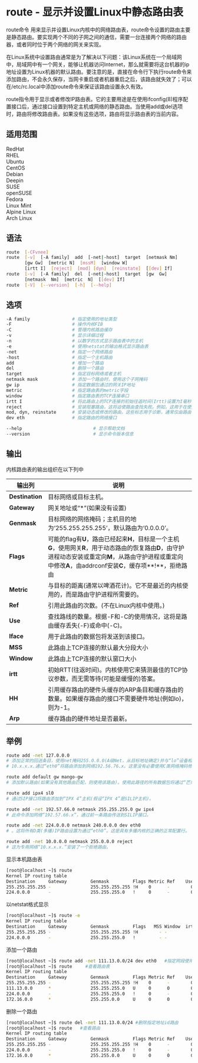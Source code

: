 # route - 显示并设置Linux中静态路由表

route命令 用来显示并设置Linux内核中的网络路由表，route命令设置的路由主要是静态路由。要实现两个不同的子网之间的通信，需要一台连接两个网络的路由器，或者同时位于两个网络的网关来实现。

在Linux系统中设置路由通常是为了解决以下问题：该Linux系统在一个局域网中，局域网中有一个网关，能够让机器访问Internet，那么就需要将这台机器的ip地址设置为Linux机器的默认路由。要注意的是，直接在命令行下执行route命令来添加路由，不会永久保存，当网卡重启或者机器重启之后，该路由就失效了；可以在/etc/rc.local中添加route命令来保证该路由设置永久有效。

route指令用于显示或者修改IP路由表。它的主要用途是在使用ifconfig(8)程序配置接口后，通过接口设置到特定主机或网络的静态路由。当使用add或del选项时，路由将修改路由表。如果没有这些选项，路由将显示路由表的当前内容。

## 适用范围

<!-- <div class="svg linux">Linux</div> -->
<div class="svg redhat">RedHat</div>
<div class="svg rhel">RHEL</div>
<div class="svg ubuntu">Ubuntu</div>
<div class="svg centos">CentOS</div>
<div class="svg debian">Debian</div>
<div class="svg deepin">Deepin</div>
<div class="svg suse">SUSE</div>
<div class="svg opensuse">openSUSE</div>
<div class="svg fedora">Fedora</div>
<div class="svg linuxmint">Linux Mint</div>
<!-- <div class="svg mxlinux">MX Linux</div> -->
<div class="svg alpinelinux">Alpine Linux</div>
<div class="svg archlinux">Arch Linux</div>

## 语法

``` bash
route  [-CFvnee]
route  [-v]  [-A family]  add  [-net|-host]  target  [netmask Nm]  
       [gw Gw]  [metric N]  [mssM]  [window W] 
       [irtt I]  [reject]  [mod] [dyn]  [reinstate]  [[dev] If]
route  [-v]  [-A family]  del  [-net|-host]  target  [gw  Gw]  
       [netmask  Nm]  [metric  N]  [[dev] If]
route  [-V]  [--version]  [-h]  [--help]
```

## 选项

``` bash
-A family                # 指定使用的地址类型
-F                       # 操作内核FIB
-C                       # 管理内核路由缓存
-v                       # 显示详细过程
-n                       # 以数字的方式显示路由表中的主机
-e                       # 使用netstat的输出格式显示路由表
-net                     # 指定一个网络路由
-host                    # 指定一个主机路由
add                      # 增加一个路由
del                      # 删除一个路由
target                   # 指定目标网络或者主机
netmask mask             # 添加一个路由时，使用这个子网掩码
gw ip                    # 指定数据包通过的网关IP地址
metric                   # 指定路由表的metric字段
window                   # 指定路由表的TCP连接串口
irtt I                   # 将此路由上的TCP连接的初始往返时间(Irtt)设置为I毫秒(1-12000)。这通常只在AX.25网络上使用。如果省略，则使用rfc 1122默认的300 ms。
reject                   # 安装阻塞路由，这将迫使路由查找失败。例如，这用于在使用默认路由之前屏蔽网络。这不是用来防火的
mod, dyn, reinstate      # 安装动态或修改的路由。这些标志用于诊断，通常仅由路由守护进程设置。
dev eth                  # 指定路由的网络接口

--help                           # 显示帮助文档
--version                        # 显示命令版本信息
```
## 输出
内核路由表的输出组织在以下列中

| 输出列          | 说明                                                         |
| --------------- | ------------------------------------------------------------ |
| **Destination** | 目标网络或目标主机。                                         |
| **Gateway**     | 网关地址或“*”(如果没有设置)                                  |
| **Genmask**     | 目标网络的网络掩码；主机目的地为‘255.255.255.255’，默认路由为‘0.0.0.0’。 |
| **Flags**       | 可能的flag有**U**，路由已经起来**H**，目标是一个主机**G**，使用网关**R**，用于动态路由的恢复路由**D**，由守护进程动态安装或重定向**M**，从路由守护进程或重定向中修改**A**，由addrconf安装**C**，缓存项**!**，拒绝路由 |
| **Metric**      | 与目标的距离(通常以啤酒花计)。它不是最近的内核使用的，而是路由守护进程所需要的。 |
| **Ref**         | 引用此路由的次数。(不在Linux内核中使用。)                    |
| **Use**         | 查找路线的数量。根据-F和-C的使用情况，这将是路由缓存丢失(-F)或命中(-C)。 |
| **Iface**       | 用于此路由的数据包将发送到该接口。                           |
| **MSS**         | 此路由上TCP连接的默认最大分段大小                            |
| **Window**      | 此路由上TCP连接的默认窗口大小                                |
| **irtt**        | 初始RTT(往返时间)。内核使用它来猜测最佳的TCP协议参数，而无需等待(可能是缓慢的)答案。 |
| **HH**          | 引用缓存路由的硬件头缓存的ARP条目和缓存路由的数量。如果缓存路由的接口不需要硬件地址(例如lo)，则为-1。 |
| **Arp**         | 缓存路由的硬件地址是否最新。                                 |

 

## 举例

``` bash
route add -net 127.0.0.0 
# 添加正常的回送条目，使用net掩码255.0.0.0(A级Net，从目标地址确定)并与“lo”设备相关联(假设此设备使用ifconfig(8)正确设置)。
# 10.x.x.x.通过“eth0”将路由添加到网络192.56.76.x。这里没有必要使用C类网络掩码修饰符，因为192.*是一个C类IP地址。这里可以省略“dev”这个词。

route add default gw mango-gw
# 添加默认路由(如果没有其他路由匹配，则使用该路由)。使用此路径的所有数据包将通过“芒果-GW”传送。实际用于该路线的设备取决于我们如何到达“mango-gw”，“ mango-gw”的静态路径必须在此之前设置。

route add ipx4 sl0
# 通过SIP接口将路由添加到“IPX 4”主机(假设“IPX 4”是SILIP主机)。

route add -net 192.57.66.0 netmask 255.255.255.0 gw ipx4
# 此命令添加网络“192.57.66.x”，通过前一条路由传送到SILIP接口。

route add -net 224.0.0.0 netmask 240.0.0.0 dev eth0
# 。这将所有D类(多播)IP路由设置为通过“eth0”。这是具有多播内核的正确的正常配置行。

route add -net 10.0.0.0 netmask 255.0.0.0 reject
# 这为专用网络“10.x.x.x.”安装了一个拒绝路由。
```

显示本机路由表
``` bash
[root@localhost ~]$ route
Kernel IP routing table
Destination     Gateway         Genmask         Flags Metric Ref    Use Iface
255.255.255.255 -               255.255.255.255 !H    0      -        0 -
224.0.0.0       -               255.255.255.0   !     0      -        0 -
```
以netstat格式显示
``` bash
[root@localhost ~]$ route -e
Kernel IP routing table
Destination     Gateway         Genmask         Flags   MSS Window  irtt Iface
255.255.255.255 -               255.255.255.255 !H        - -          - -
224.0.0.0       -               255.255.255.0   !         - -          - -
```
添加一个路由
``` bash
[root@localhost ~]$ route add -net 111.13.0.0/24 dev eth0   #指定网段使用设备eth0访问
[root@localhost ~]$ route     #查看路由表
Kernel IP routing table
Destination     Gateway         Genmask         Flags Metric Ref    Use Iface
255.255.255.255 -               255.255.255.255 !H    0      -        0 -
111.13.0.0      *               255.255.255.0   U     0      0        0 eth0
224.0.0.0       -               255.255.255.0   !     0      -        0 -
172.16.0.0      *               255.255.0.0     U     0      0        0 eth0
```
删除一个路由
``` bash
[root@localhost ~]$ route del -net 111.13.0.0/24 #删除指定地址id路由
[root@localhost ~]$ route   #查看路由
Kernel IP routing table     
Destination     Gateway         Genmask         Flags Metric Ref    Use Iface
255.255.255.255 -               255.255.255.255 !H    0      -        0 -
224.0.0.0       -               255.255.255.0   !     0      -        0 -
172.16.0.0      *               255.255.0.0     U     0      0        0 eth0
```
 
